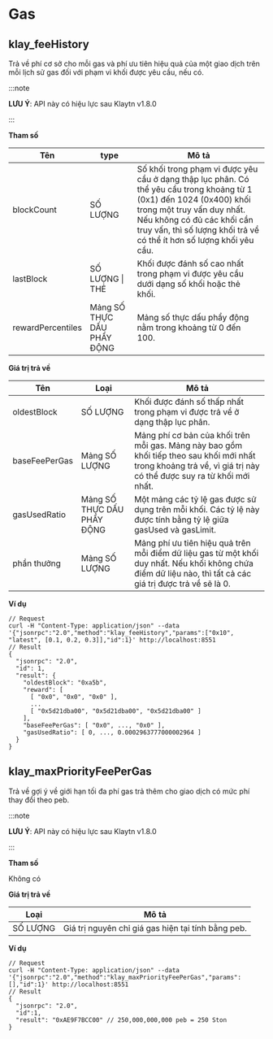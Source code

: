 # Gas

## klay_feeHistory<a id="klay_feehistory"></a>

Trả về phí cơ sở cho mỗi gas và phí ưu tiên hiệu quả của một giao dịch trên mỗi lịch sử gas đối với phạm vi khối được yêu cầu, nếu có.

:::note

**LƯU Ý**: API này có hiệu lực sau Klaytn v1.8.0

:::

**Tham số**

| Tên               | type                       | Mô tả                                                                                                                                                                                                                                                   |
| ----------------- | -------------------------- | ------------------------------------------------------------------------------------------------------------------------------------------------------------------------------------------------------------------------------------------------------- |
| blockCount        | SỐ LƯỢNG                   | Số khối trong phạm vi được yêu cầu ở dạng thập lục phân. Có thể yêu cầu trong khoảng từ 1 (0x1) đến 1024 (0x400) khối trong một truy vấn duy nhất. Nếu không có đủ các khối cần truy vấn, thì số lượng khối trả về có thể ít hơn số lượng khối yêu cầu. |
| lastBlock         | SỐ LƯỢNG \| THẺ        | Khối được đánh số cao nhất trong phạm vi được yêu cầu dưới dạng số khối hoặc thẻ khối.                                                                                                                                                                  |
| rewardPercentiles | Mảng SỐ THỰC DẤU PHẨY ĐỘNG | Mảng số thực dấu phẩy động nằm trong khoảng từ 0 đến 100.                                                                                                                                                                                               |


**Giá trị trả về**

| Tên           | Loại                      | Mô tả                                                                                                                                                             |
| ------------- | -------------------------- | ----------------------------------------------------------------------------------------------------------------------------------------------------------------- |
| oldestBlock   | SỐ LƯỢNG                   | Khối được đánh số thấp nhất trong phạm vi được trả về ở dạng thập lục phân.                                                                                       |
| baseFeePerGas | Mảng SỐ LƯỢNG              | Mảng phí cơ bản của khối trên mỗi gas. Mảng này bao gồm khối tiếp theo sau khối mới nhất trong khoảng trả về, vì giá trị này có thể được suy ra từ khối mới nhất. |
| gasUsedRatio  | Mảng SỐ THỰC DẤU PHẨY ĐỘNG | Một mảng các tỷ lệ gas được sử dụng trên mỗi khối. Các tỷ lệ này được tính bằng tỷ lệ giữa gasUsed và gasLimit.                                                   |
| phần thưởng   | Mảng SỐ LƯỢNG              | Mảng phí ưu tiên hiệu quả trên mỗi điểm dữ liệu gas từ một khối duy nhất. Nếu khối không chứa điểm dữ liệu nào, thì tất cả các giá trị được trả về sẽ là 0.       |


**Ví dụ**

```shell
// Request
curl -H "Content-Type: application/json" --data '{"jsonrpc":"2.0","method":"klay_feeHistory","params":["0x10", "latest", [0.1, 0.2, 0.3]],"id":1}' http://localhost:8551
// Result
{
  "jsonrpc": "2.0",
  "id": 1,
  "result": {
    "oldestBlock": "0xa5b",
    "reward": [
      [ "0x0", "0x0", "0x0" ],
      ...
      [ "0x5d21dba00", "0x5d21dba00", "0x5d21dba00" ]
    ],
    "baseFeePerGas": [ "0x0", ..., "0x0" ],
    "gasUsedRatio": [ 0, ..., 0.0002963777000002964 ]
  }
}
```


## klay_maxPriorityFeePerGas <a id="klay_maxpriorityfeepergas"></a>

Trả về gợi ý về giới hạn tối đa phí gas trả thêm cho giao dịch có mức phí thay đổi theo peb.

:::note

**LƯU Ý**: API này có hiệu lực sau Klaytn v1.8.0

:::

**Tham số**

Không có

**Giá trị trả về**

| Loại    | Mô tả                                              |
| -------- | -------------------------------------------------- |
| SỐ LƯỢNG | Giá trị nguyên chỉ giá gas hiện tại tính bằng peb. |

**Ví dụ**

```shell
// Request
curl -H "Content-Type: application/json" --data '{"jsonrpc":"2.0","method":"klay_maxPriorityFeePerGas","params":[],"id":1}' http://localhost:8551
// Result
{
  "jsonrpc": "2.0",
  "id":1,
  "result": "0xAE9F7BCC00" // 250,000,000,000 peb = 250 Ston
}
```